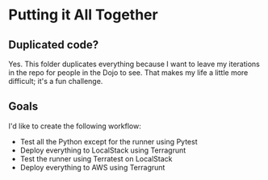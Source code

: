 # Putting it All Together

## Duplicated code?

Yes. This folder duplicates everything because I want to leave my iterations in the repo for people in the Dojo to see. That makes my life a little more difficult; it's a fun challenge.

## Goals

I'd like to create the following workflow:

* Test all the Python except for the runner using Pytest
* Deploy everything to LocalStack using Terragrunt
* Test the runner using Terratest on LocalStack
* Deploy everything to AWS using Terragrunt
